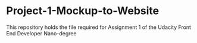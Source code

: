Project-1-Mockup-to-Website
===========================

This repository holds the file required for Assignment 1 of the Udacity Front End Developer Nano-degree
